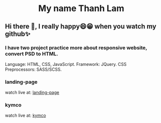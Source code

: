 <h1 align="center" color="#5180FF">My name Thanh Lam</h1>
<h2> Hi there 👋, I really happy😄😁 when you watch my github✨ </h2>


### I have two project practice more about responsive website, convert PSD to HTML.

Language: HTML, CSS, JavaScript.
Framework: JQuery.
CSS Preprocessors: SASS/SCSS.

### landing-page
watch live at: [landing-page](https://thanhlam1702.github.io/landing-page/)

### kymco
watch live at: [kymco](https://thanhlam1702.github.io/kymco)

